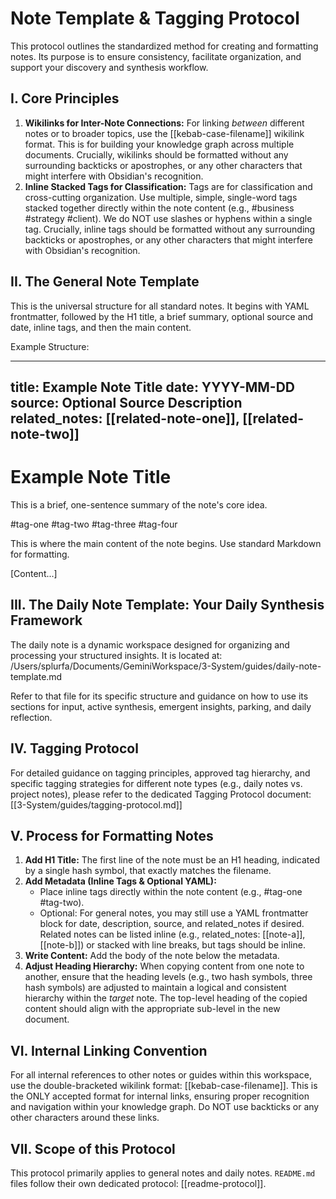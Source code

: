 # Note Template & Tagging Protocol

This protocol outlines the standardized method for creating and formatting notes. Its purpose is to ensure consistency, facilitate organization, and support your discovery and synthesis workflow.

## I. Core Principles

1.  **Wikilinks for Inter-Note Connections:** For linking *between* different notes or to broader topics, use the [[kebab-case-filename]] wikilink format. This is for building your knowledge graph across multiple documents. Crucially, wikilinks should be formatted without any surrounding backticks or apostrophes, or any other characters that might interfere with Obsidian's recognition.
2.  **Inline Stacked Tags for Classification:** Tags are for classification and cross-cutting organization. Use multiple, simple, single-word tags stacked together directly within the note content (e.g., #business #strategy #client). We do NOT use slashes or hyphens within a single tag. Crucially, inline tags should be formatted without any surrounding backticks or apostrophes, or any other characters that might interfere with Obsidian's recognition.

## II. The General Note Template

This is the universal structure for all standard notes. It begins with YAML frontmatter, followed by the H1 title, a brief summary, optional source and date, inline tags, and then the main content.

Example Structure:

---
title: Example Note Title
date: YYYY-MM-DD
source: Optional Source Description
related_notes: [[related-note-one]], [[related-note-two]]
---
# Example Note Title

This is a brief, one-sentence summary of the note's core idea.

#tag-one #tag-two #tag-three #tag-four

This is where the main content of the note begins. Use standard Markdown for formatting.

[Content...]

## III. The Daily Note Template: Your Daily Synthesis Framework

The daily note is a dynamic workspace designed for organizing and processing your structured insights. It is located at: /Users/splurfa/Documents/GeminiWorkspace/3-System/guides/daily-note-template.md

Refer to that file for its specific structure and guidance on how to use its sections for input, active synthesis, emergent insights, parking, and daily reflection.

## IV. Tagging Protocol

For detailed guidance on tagging principles, approved tag hierarchy, and specific tagging strategies for different note types (e.g., daily notes vs. project notes), please refer to the dedicated Tagging Protocol document: [[3-System/guides/tagging-protocol.md]]

## V. Process for Formatting Notes

1.  **Add H1 Title:** The first line of the note must be an H1 heading, indicated by a single hash symbol, that exactly matches the filename.
2.  **Add Metadata (Inline Tags & Optional YAML):**
    *   Place inline tags directly within the note content (e.g., #tag-one #tag-two).
    *   Optional: For general notes, you may still use a YAML frontmatter block for date, description, source, and related_notes if desired. Related notes can be listed inline (e.g., related_notes: [[note-a]], [[note-b]]) or stacked with line breaks, but tags should be inline.
3.  **Write Content:** Add the body of the note below the metadata.
4.  **Adjust Heading Hierarchy:** When copying content from one note to another, ensure that the heading levels (e.g., two hash symbols, three hash symbols) are adjusted to maintain a logical and consistent hierarchy within the *target* note. The top-level heading of the copied content should align with the appropriate sub-level in the new document.

## VI. Internal Linking Convention

For all internal references to other notes or guides within this workspace, use the double-bracketed wikilink format: [[kebab-case-filename]]. This is the ONLY accepted format for internal links, ensuring proper recognition and navigation within your knowledge graph. Do NOT use backticks or any other characters around these links.

## VII. Scope of this Protocol

This protocol primarily applies to general notes and daily notes. `README.md` files follow their own dedicated protocol: [[readme-protocol]].